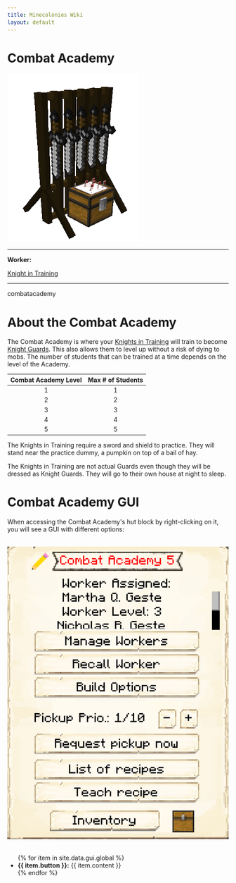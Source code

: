 ```yaml
---
title: Minecolonies Wiki
layout: default
---
```

# Combat Academy

<div class="infobox box text-center">
    <img src="../../assets/images/buildings/combatacademy.png" alt="Combat Academy" />
    <hr />
    <div class="row section-text text-left">
        <div class="col">
        <p><strong>Worker:</strong></p>
        </div>
        <div class="col">
        <p><a href="../workers/knight">Knight in Training</a></p>
        </div>
    </div>
    <hr />
    <recipe>combatacademy</recipe>
</div>

# About the Combat Academy

The Combat Academy is where your [Knights in Training](../../source/workers/knight) will train to become [Knight Guards](../../source/workers/guard). This also allows them to level up without a risk of dying to mobs. The number of students that can be trained at a time depends on the level of the Academy. 

| Combat Academy Level | Max # of Students |
| :----: | :----: |
| 1 | 1 |
| 2 | 2 |
| 3 | 3 |
| 4 | 4 |
| 5 | 5 |

The Knights in Training require a sword and shield to practice. They will stand near the practice dummy, a pumpkin on top of a bail of hay. 

The Knights in Training are not actual Guards even though they will be dressed as Knight Guards. They will go to their own house at night to sleep.

# Combat Academy GUI

When accessing the Combat Academy's hut block by right-clicking on it, you will see a GUI with different options:

<br>
<div class="row">
  <div class="col-sm-12 col-md">
    <img src="../../assets/images/gui/combatacademygui.png" class="img-fluid mx-auto" alt="Combat Academy GUI">
   </div>
  <div class="col-sm-12 col-md">
    <br>
    <ul>
      {% for item in site.data.gui.global %}
        <li><strong>{{ item.button }}:</strong> {{ item.content }}</li>
      {% endfor %}
    </ul>
  </div>
</div>  
  <br> 
